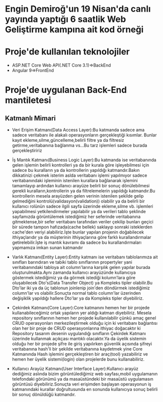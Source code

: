 # Engin Demiroğ'un 19 Nisan'da canlı yayında yaptığı 6 saatlik Web Geliştirme kampına ait kod örneği

# Proje'de kullanılan teknolojiler 
* ASP.NET Core Web API(.NET Core 3.1)=>BackEnd
* Angular 9=>FrontEnd

# Proje'de uygulanan Back-End mantiletesi

## Katmanlı Mimari 
* Veri Erişim Katmanı(Data Access Layer):Bu katmanda sadece ama sadece veritabanı ile alakalı operasyonların gerçekleştiği kısımlar.
  Bunlar kayıt ekleme,silme,güncelleme,belirli filtre ya da filtresiz getirme,veritabanına bağlanma vs...Bu tarz işlemleri sadece
  burada gerçekleştiririz

* İş Mantık Katmanı(Business Logic Layer):Bu katmanda ise veritabanında gelen işlemin belirli kontrolleri ya da bir kurala göre
 işleyebilmesi için sadece bu kuralların ya da kontrollerin yapıldığı katmandır.Bakın dikkatinizi çekmek isterim aslda veritabanı
 işlemi yapılmıyor sadece veritabanındaki işleminin istenilen kurallara bağlanarak işlemini tamamlayıp ardından kullanıcı arayüze
 belirli bir sonuç dönülebilmesi gerekli kuralların,kontrollerin ya da filtrelemelerin yapıldığı katmandır.Bu kontrollerin
 mesela arayüzden gelen verinin istenilen şekilde gelip gelmediğini kontrolü(validasyon(validation)) olabilir ya da belirli bir kullanıcı
 rolünün sadece ilgili sayfa üzerinde ekleme,silme vb. işlemleri yapabilmesi yetkilendirmeler yapılabilir ya da verileri tablo şeklinde
 sayfamızda görüntülemek istediğimiz her seferinde veritabanına gitmektense,bir sefer veritabanı tarafından veriler çekilip bunları
 geçici bir sürede tampon hafızada(cache bellek) saklayıp sonraki isteklerden cache'den veriyi alabiliriz.İşte bunlar yapılan projenin
 doğabilecek ithiyaçlarıdır ya da müşterinin ithiyaçlarına göre farklı kurallandırmalar getirelebilir.İşte iş mantık kavramı da sadece
 bu kurallandırmaları yapmamıza imkan sunan katmandır

* Varlık Katmanı(Entity Layer):Entity katmanı ise veritabanı tablolarımıza ait sınıfları barındıran ve tabiki tablo sınıflarının
  propertyler yani veritabanındaki tabloya ait column'larına karşılık gelen yapılar burada oluşturulmakta.Aynı zamanda kullanıcı arayüzünde kullanıcıya göstermek istediğimiz ya da görmek istediği kolumn'lara göre oluşabilecek Dto's(Data Transfer Object) ya Kompleks tipler olabilir.Bu Dto'lar iki ya da üç tablonun joinlenip join'den döndürmek istediğimiz column'lar vs olabilir.Sonuçta 
  normal tablo column'lar üzerinden değişiklik yapıldığı hallere Dto'lar ya da Kompleks tipler diyebiliriz.

* Çekirdek Katmanı(Core Layer):Core katmanını hemen her bir projede kullanabileceğimiz ortak yapıların yer aldığı katman diyebiliriz.
  Mesela repository sınıflarının hemen her projede kullanılabilir çünkü amaç genel CRUD operasyonları merkezileştirmek olduğu için ki
  veritabanı bağlantısı olan her bir proje de CRUD operasyonlarına ithiyac doğacaktır ki Repository tasarım desenin uygulandığı sınıfların Çekirdek Katmanı üzerinde kullanmak açıkçası mantıklı olacaktır.Ya da üyelik sistemin olduğu her bir projede şifre ile
  giriş yapılırken güvenlik açısında şifreyi veritabanına hash'li bir şekilde veritabanına kaydetmek yine Core Katmanında Hash işlemini gerçekleştiren bir araç(tool) yazabiliriz ve hemen her üyelik sistemi(login) olan projelerde bunu kullanabiliriz.

* Kullanıcı Arayüz Katmanı(User Interface Layer):Kullanıcı arayüz dediğimiz aslında bizim görüntülediğimiz web sayfası,mobil 
  uygulamanın telefondaki görünümü ya da masaüstündeki bir masaüstü uygulamasın görüntüsü diyebiliriz.Sonuçta veri erişimden başlayan
  operasyonun iş katmanındaki kurallar doğrultusunda en sonunda kullanıcıya sonuç belirli bir sonuç dönüldüğü katmandır.

  



